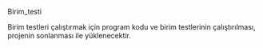 Birim_testi

Birim testleri çalıştırmak için program kodu ve birim testlerinin çalıştırılması,
projenin sonlanması ile yüklenecektir.
